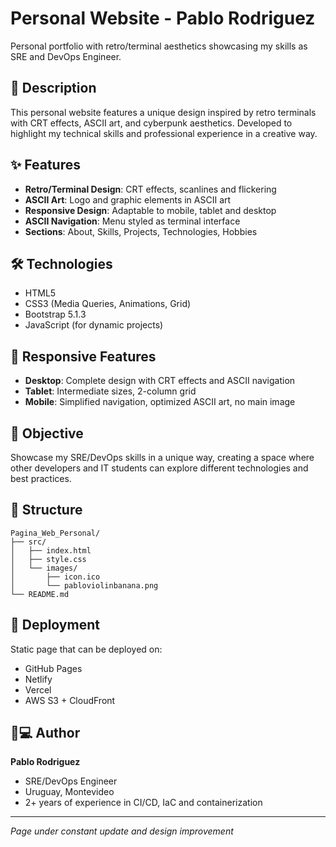 # Personal Website - Pablo Rodriguez

Personal portfolio with retro/terminal aesthetics showcasing my skills as SRE and DevOps Engineer.

## 🚀 Description

This personal website features a unique design inspired by retro terminals with CRT effects, ASCII art, and cyberpunk aesthetics. Developed to highlight my technical skills and professional experience in a creative way.

## ✨ Features

- **Retro/Terminal Design**: CRT effects, scanlines and flickering
- **ASCII Art**: Logo and graphic elements in ASCII art
- **Responsive Design**: Adaptable to mobile, tablet and desktop
- **ASCII Navigation**: Menu styled as terminal interface
- **Sections**: About, Skills, Projects, Technologies, Hobbies

## 🛠️ Technologies

- HTML5
- CSS3 (Media Queries, Animations, Grid)
- Bootstrap 5.1.3
- JavaScript (for dynamic projects)

## 📱 Responsive Features

- **Desktop**: Complete design with CRT effects and ASCII navigation
- **Tablet**: Intermediate sizes, 2-column grid
- **Mobile**: Simplified navigation, optimized ASCII art, no main image

## 🎯 Objective

Showcase my SRE/DevOps skills in a unique way, creating a space where other developers and IT students can explore different technologies and best practices.

## 📂 Structure

```
Pagina_Web_Personal/
├── src/
│   ├── index.html
│   ├── style.css
│   └── images/
│       ├── icon.ico
│       └── pabloviolinbanana.png
└── README.md
```

## 🚀 Deployment

Static page that can be deployed on:
- GitHub Pages
- Netlify
- Vercel
- AWS S3 + CloudFront

## 👨💻 Author

**Pablo Rodriguez**
- SRE/DevOps Engineer
- Uruguay, Montevideo
- 2+ years of experience in CI/CD, IaC and containerization

---

*Page under constant update and design improvement*